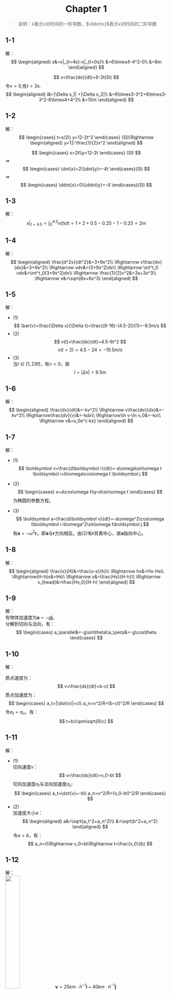 # <center>Chapter 1</center>

>说明：$\dot{x}$表示$x$对时间的一阶导数，$\ddot{x}$表示$x$对时间的二阶导数
## 1-1  

解：  
$$
\begin{aligned}
    s&=x|_{t=4s}-x|_{t=0s}\\
    &=6\times4-4^2-0\\
    &=8m
\end{aligned}
$$  

$$
v=\frac{dx}{dt}=6-2t(SI)
$$
令$v=0$,有$t=3s$.  
$$
\begin{aligned}
    l&=|\Delta s_1| +|\Delta s_2|\\
    &=6\times3-3^2+6\times3-3^2-6\times4+4^2\\
    &=10m
\end{aligned}
$$

## 1-2  

解：  
$$
\begin{cases}
    t=x/2\\
    y=12-2t^2
\end{cases}  
(SI)\Rightarrow
\begin{aligned}
    y=12-\frac{1}{2}x^2
\end{aligned}
$$

$$
\begin{cases}
    x=2t\\y=12-2t
\end{cases}
(SI)
$$
$\Rightarrow$
$$
\begin{cases}
    \dot{x}=2\\\dot{y}=-4t
\end{cases}(SI)
$$
$\Rightarrow$
$$
\begin{cases}
    \ddot{x}=0\\\ddot{y}=-4
\end{cases}(SI)
$$


## 1-3

解：  
$$
s|_{t=4.5}=\int^{4.5}_0v(t)dt=1+2+0.5-0.25-1-0.25=2m
$$

## 1-4
解：  
$$
\begin{aligned}
    \frac{d^2x}{dt^2}&=3+9x^2\\
    \Rightarrow v\frac{dv}{dx}&=3+9x^2\\
    \Rightarrow vdv&=(3+9x^2)dx\\
    \Rightarrow \int^t_0 vdv&=\int^t_0(3+9x^2)dx\\
    \Rightarrow \frac{1}{2}v^2&=3x+3x^3\\
    \Rightarrow v&=\sqrt{6x+6x^3}
\end{aligned}
$$

## 1-5
解：

* (1)
$$
\bar{v}=\frac{\Delta x}{\Delta t}=\frac{(9-16)-(4.5-2)}{1}=-9.5m/s
$$
* (2)
$$
v(t)=\frac{dx}{dt}=4.5-6t^2
$$
$$
v(t=2)=4.5-24=-19.5m/s
$$
* (3)  
当$t\in[1,2]$时，有$v<0$，故
$$
l=|\Delta x|=9.5m
$$

## 1-6

解：
$$
\begin{aligned}
    \frac{dv}{dt}&=-kv^2\\
    \Rightarrow v\frac{dv}{dx}&=-kv^2\\
    \Rightarrow\frac{dv}{v}&=-kdx\\
    \Rightarrow\ln v-\ln v_0&=-kx\\
    \Rightarrow v&=v_0e^{-kx}
\end{aligned}
$$

## 1-7  
解：  
* (1)
$$
\boldsymbol v=\frac{d\boldsymbol r}{dt}=-a\omega\sin\omega t \boldsymbol i+b\omega\cos\omega t \boldsymbol j
$$

* (2)
$$
\begin{cases}
    x=a\cos\omega t\\y=b\sin\omega t
\end{cases}
$$
为椭圆的参数方程。  

* (3)
$$
\boldsymbol a=\frac{d\boldsymbol v}{dt}=-a\omega^2\cos\omega t\boldsymbol i-b\omega^2\sin\omega t\boldsymbol j
$$
有$\boldsymbol a=-\omega^2\boldsymbol r$，即$\boldsymbol a$与$\boldsymbol r$方向相反。由(2)有$\boldsymbol r$背离中心，故$\boldsymbol a$指向中心。

## 1-8

解：  
$$
\begin{aligned}
    \frac{x}{H}&=\frac{x-s}{h}\\
    \Rightarrow hx&=Hx-Hs\\
    \Rightarrow(H-h)x&=Hs\\
    \Rightarrow x&=\frac{Hs}{H-h}\\
    \Rightarrow v_{head}&=\frac{Hv_0}{H-h}
\end{aligned}
$$

## 1-9  

解：  
有物体加速度为$\boldsymbol a=-g\boldsymbol j$。  
分解到切向与法向，有：
$$
\begin{cases}
    a_\parallel&=-g\sin\theta\\a_\perp&=-g\cos\theta
\end{cases}
$$

## 1-10  

解：  

质点速度为：
$$
v=\frac{ds}{dt}=b-ct
$$
质点加速度为：
$$
\begin{cases}
    a_t=|\dot{v}|=c\\
    a_n=v^2/R=(b-ct)^2/R
\end{cases}
$$
令$a_t=a_n$，有：
$$
t=b/c\pm\sqrt{R/c}
$$

## 1-11

解：  
* (1)  
切向速度$v$：
$$
v=\frac{ds}{dt}=v_0-bt
$$
切向加速度$a_t$与法向加速度$a_n$:  
$$
\begin{cases}
    a_t=\dot{v}=-b\\
    a_n=v^2/R=(v_0-bt)^2/R
\end{cases}
$$  
* (2)  
加速度大小$a$：
$$
\begin{aligned}
    a&=\sqrt{a_t^2+a_n^2}\\
    &=\sqrt{b^2+a_n^2}
\end{aligned}
$$
令$a=b$，有：
$$
a_n=0\Rightarrow v_0=bt\Rightarrow t=\frac{v_0}{b}
$$

## 1-12  

解：  
<img src=1_12.png width="30%">
$\boldsymbol v=25 km\cdot h^{-1}\boldsymbol i+40km\cdot h^{-1}\boldsymbol j$

## 1-13  

解：  
<img src=1_13.png width="30%">  
$v_s=\sqrt{v_{car}^2+v_{drop}^2}=4\sqrt{58}$，方向向下偏北$\arctan\frac{3}{7}$

## 1-14

解：  
<img src=1_14.png width="50%">  
$\tan\alpha=\frac{l}{h},v_1=v_2\sin\theta+v_2\cos\theta\tan\alpha$  
$\Rightarrow v_1=v_2(\sin\theta+\frac{l}{h}\cos\theta)$

## 1-15

解：  
有河流流速为：
$$
v_{water}=\begin{cases}
    \frac{2v_0}{L}y,&y\in[0,\frac{L}{2}]\\\frac{2v_0}{L}(l-y),&y\in[\frac{L}{2},L]
\end{cases}
$$
1. 向河中心行驶：  
有$y=ut,v_x=\frac{2v_0}{L}y$。  
可得：
$$
\begin{aligned}
    v_x&=\frac{2v_0u}{L}t\\
    \Rightarrow x&=\frac{2v_0u}{L}\int^t_0tdt\\
    \Rightarrow x&=\frac{v_0u}{L}t^2
\end{aligned}
$$  
末状态有$t_1=\frac{L}{4u},x_1=\frac{v_0L}{16u}$,轨迹方程为
$x=\frac{v_0}{uL}y^2$  
2. 回程：  
有$\frac{L}{4}-y=\frac{u}{2}(t-t_1),v_x=\frac{2v_0}{L}y$。  
可得：
$$
\begin{aligned}
    v_x&=\frac{3v_0}{4}-\frac{v_0u}{L}t\\
    \Rightarrow x-x_1&=[\frac{3v_0}{4}t-\frac{v_0u}{2L}t^2]^t_{t_1}\\
    \Rightarrow x&=\frac{3v_0}{4}t-\frac{v_0u}{2L}t^2-\frac{3v_0L}{32u}
\end{aligned}
$$
末状态有$t_2=\frac{3L}{4u},x_2=\frac{3v_0L}{16u}$,  
轨迹方程为
$x=-\frac{2v_0}{uL}y^2-\frac{v_0}{u}y-\frac{3v_0L}{8u}+\frac{9}{16}v_0L$。

综上：  
轨迹方程：
$$
x=\begin{cases}
    x=\frac{v_0}{uL}y^2,&x\in[0,\frac{v_0L}{16u}]\\
    x=-\frac{2v_0}{uL}y^2-\frac{v_0}{u}y-\frac{3v_0L}{8u}+\frac{9}{16}v_0L,&x\in[\frac{v_0L}{16u},\frac{3v_0L}{16u}]
\end{cases}
$$  
返回本岸时离出发点的距离为$\frac{3v_0L}{16u}$。